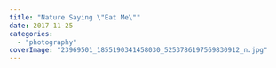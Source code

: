 ```yaml
---
title: "Nature Saying \"Eat Me\""
date: 2017-11-25
categories: 
  - "photography"
coverImage: "23969501_1855190341458030_5253786197569830912_n.jpg"
---
```



